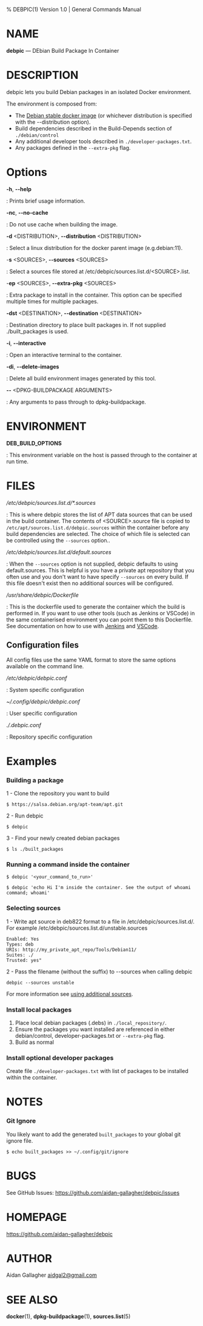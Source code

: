 % DEBPIC(1) Version 1.0 | General Commands Manual 

# NAME

**debpic** — DEbian Build Package In Container

# DESCRIPTION

debpic lets you build Debian packages in an isolated Docker environment.  

The environment is composed from:  
* The [Debian stable docker image](https://hub.docker.com/_/debian/) (or whichever distribution is specified with the --distribution option).  
* Build dependencies described in the Build-Depends section of ``./debian/control``  
* Any additional developer tools described in `./developer-packages.txt`.
* Any packages defined in the `--extra-pkg` flag.

# Options

**-h**, **--help**

: Prints brief usage information.

**-nc**, **--no-cache**

: Do not use cache when building the image.

**-d** \<DISTRIBUTION\>, **--distribution** \<DISTRIBUTION\>  

: Select a linux distribution for the docker parent image (e.g.debian:11).

-**s** \<SOURCES\>, **--sources** \<SOURCES\>

: Select a sources file stored at /etc/debpic/sources.list.d/\<SOURCE\>.list.

-**ep** \<SOURCES\>, **--extra-pkg** \<SOURCES\>

: Extra package to install in the container. This option can be specified multiple times for multiple packages.

**-dst** \<DESTINATION\>, **--destination** \<DESTINATION\>

: Destination directory to place built packages in. If not supplied ./built_packages is used.

**-i**, **--interactive**  

: Open an interactive terminal to the container.

**-di**, **--delete-images**  

: Delete all build environment images generated by this tool.

**--** \<DPKG-BUILDPACKAGE ARGUMENTS\>

: Any arguments to pass through to dpkg-buildpackage.

# ENVIRONMENT

**DEB_BUILD_OPTIONS**

: This environment variable on the host is passed through to the container at run time.

# FILES

_/etc/debpic/sources.list.d/*.sources_

: This is where debpic stores the list of APT data sources that can be used in the build container. The contents of \<SOURCE\>.source file is copied to `/etc/apt/sources.list.d/debpic.sources` within the container before any build dependencies are selected. The choice of which file is selected can be controlled using the `--sources` option..


_/etc/debpic/sources.list.d/default.sources_

: When the `--sources` option is not supplied, debpic defaults to using default.sources. This is helpful is you have a private apt repository that you often use and you don't want to have specify `--sources` on every build. If this file doesn't exist then no additional sources will be configured.


_/usr/share/debpic/Dockerfile_

: This is the dockerfile used to generate the container which the build is performed in. If you want to use other tools (such as Jenkins or VSCode) in the same containerised environment you can point them to this Dockerfile.
See documentation on how to use with [Jenkins](https://github.com/aidan-gallagher/debpic/blob/main/debpic/Documentation/using-with-jenkins.md) and [VSCode](https://github.com/aidan-gallagher/debpic/blob/main/debpic/Documentation/using-with-vscode.md).


## Configuration files

All config files use the same YAML format to store the same options available on the command line. 

_/etc/debpic/debpic.conf_

: System specific configuration

_~/.config/debpic/debpic.conf_

: User specific configuration

_./.debpic.conf_

: Repository specific configuration

# Examples
### Building a package
1 - Clone the repository you want to build
```
$ https://salsa.debian.org/apt-team/apt.git
```
2 - Run debpic
```
$ debpic
```
3 - Find your newly created debian packages
```
$ ls ./built_packages
```
### Running a command inside the container

```
$ debpic '<your_command_to_run>'
```
```
$ debpic 'echo Hi I'm inside the container. See the output of whoami command; whoami'
```
### Selecting sources
1 - Write apt source in deb822 format to a file in /etc/debpic/sources.list.d/. For example /etc/debpic/sources.list.d/unstable.sources
```
Enabled: Yes
Types: deb
URIs: http://my_private_apt_repo/Tools/Debian11/
Suites: ./
Trusted: yes"
```
2 - Pass the filename (without the suffix) to --sources when calling debpic
```
debpic --sources unstable
```
For more information see [using additional sources](https://github.com/aidan-gallagher/debpic/blob/main/debpic/Documentation/using-additional-sources.md).

### Install local packages
1. Place local debian packages (.debs) in `./local_repository/`.
2. Ensure the packages you want installed are referenced in either debian/control, developer-packages.txt or `--extra-pkg` flag.
3. Build as normal


### Install optional developer packages
Create file `./developer-packages.txt` with list of packages to be installed within the container.

# NOTES

### Git Ignore
You likely want to add the generated `built_packages` to your global git ignore file.
```
$ echo built_packages >> ~/.config/git/ignore
```

# BUGS

See GitHub Issues: https://github.com/aidan-gallagher/debpic/issues

# HOMEPAGE

https://github.com/aidan-gallagher/debpic

# AUTHOR

Aidan Gallagher <aidgal2@gmail.com>

# SEE ALSO

**docker**(1), **dpkg-buildpackage**(1), **sources.list**(5)

